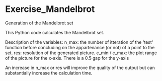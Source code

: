 # Exercise_Mandelbrot
Generation of the Mandelbrot set

This Python code calculates the Mandelbrot set. 

Description of the variables:
n_max: the number of itteration of the 'test' function before concluding on the appartenance (or not) of a point to the set.
res: resolution of the generated picture. 
c_min / c_max: the plot range of the picture for the x-axis. There is a 0.5 gap for the y-axis

An increase in n_max or res will improve the quality of the output but can substantially increase the calculation time.

